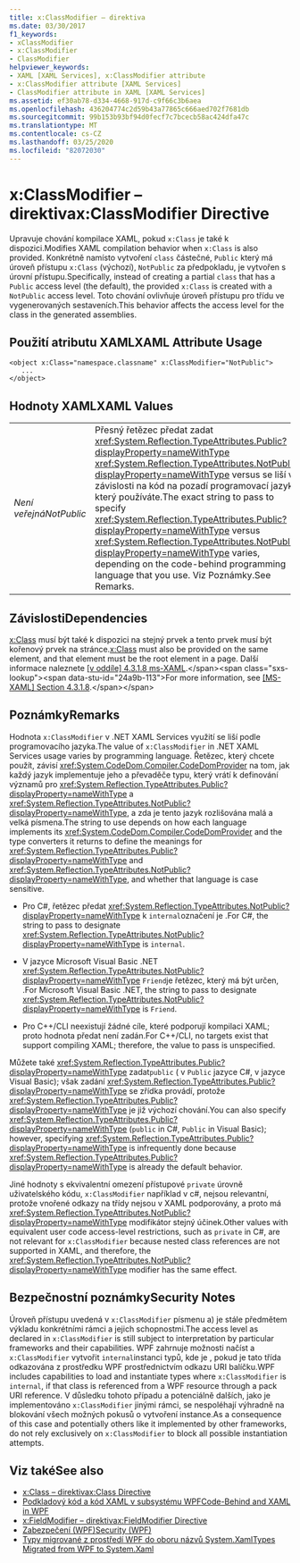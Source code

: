 ```yaml
---
title: x:ClassModifier – direktiva
ms.date: 03/30/2017
f1_keywords:
- xClassModifier
- x:ClassModifier
- ClassModifier
helpviewer_keywords:
- XAML [XAML Services], x:ClassModifier attribute
- x:ClassModifier attribute [XAML Services]
- ClassModifier attribute in XAML [XAML Services]
ms.assetid: ef30ab78-d334-4668-917d-c9f66c3b6aea
ms.openlocfilehash: 436204774c2d59b43a77865c666aed702f7681db
ms.sourcegitcommit: 99b153b93bf94d0fecf7c7bcecb58ac424dfa47c
ms.translationtype: MT
ms.contentlocale: cs-CZ
ms.lasthandoff: 03/25/2020
ms.locfileid: "82072030"
---
```

# <a name="xclassmodifier-directive"></a><span data-ttu-id="24a9b-102">x:ClassModifier – direktiva</span><span class="sxs-lookup"><span data-stu-id="24a9b-102">x:ClassModifier Directive</span></span>
<span data-ttu-id="24a9b-103">Upravuje chování kompilace XAML, pokud `x:Class` je také k dispozici.</span><span class="sxs-lookup"><span data-stu-id="24a9b-103">Modifies XAML compilation behavior when `x:Class` is also provided.</span></span> <span data-ttu-id="24a9b-104">Konkrétně namísto vytvoření `class` částečné, `Public` který má úroveň přístupu `x:Class` (výchozí), `NotPublic` za předpokladu, je vytvořen s úrovní přístupu.</span><span class="sxs-lookup"><span data-stu-id="24a9b-104">Specifically, instead of creating a partial `class` that has a `Public` access level (the default), the provided `x:Class` is created with a `NotPublic` access level.</span></span> <span data-ttu-id="24a9b-105">Toto chování ovlivňuje úroveň přístupu pro třídu ve vygenerovaných sestaveních.</span><span class="sxs-lookup"><span data-stu-id="24a9b-105">This behavior affects the access level for the class in the generated assemblies.</span></span>

## <a name="xaml-attribute-usage"></a><span data-ttu-id="24a9b-106">Použití atributu XAML</span><span class="sxs-lookup"><span data-stu-id="24a9b-106">XAML Attribute Usage</span></span>

```xaml
<object x:Class="namespace.classname" x:ClassModifier="NotPublic">
   ...
</object>
```

## <a name="xaml-values"></a><span data-ttu-id="24a9b-107">Hodnoty XAML</span><span class="sxs-lookup"><span data-stu-id="24a9b-107">XAML Values</span></span>

|||
|-|-|
|<span data-ttu-id="24a9b-108">*Není veřejná*</span><span class="sxs-lookup"><span data-stu-id="24a9b-108">*NotPublic*</span></span>|<span data-ttu-id="24a9b-109">Přesný řetězec předat zadat <xref:System.Reflection.TypeAttributes.Public?displayProperty=nameWithType> <xref:System.Reflection.TypeAttributes.NotPublic?displayProperty=nameWithType> versus se liší v závislosti na kód na pozadí programovací jazyk, který používáte.</span><span class="sxs-lookup"><span data-stu-id="24a9b-109">The exact string to pass to specify <xref:System.Reflection.TypeAttributes.Public?displayProperty=nameWithType> versus <xref:System.Reflection.TypeAttributes.NotPublic?displayProperty=nameWithType> varies, depending on the code-behind programming language that you use.</span></span> <span data-ttu-id="24a9b-110">Viz Poznámky.</span><span class="sxs-lookup"><span data-stu-id="24a9b-110">See Remarks.</span></span>|

## <a name="dependencies"></a><span data-ttu-id="24a9b-111">Závislosti</span><span class="sxs-lookup"><span data-stu-id="24a9b-111">Dependencies</span></span>

<span data-ttu-id="24a9b-112">[x:Class](xclass-directive.md) musí být také k dispozici na stejný prvek a tento prvek musí být kořenový prvek na stránce.</span><span class="sxs-lookup"><span data-stu-id="24a9b-112">[x:Class](xclass-directive.md) must also be provided on the same element, and that element must be the root element in a page.</span></span> <span data-ttu-id="24a9b-113">Další informace naleznete [ \[v oddíle\] 4.3.1.8 ms-XAML](https://docs.microsoft.com/previous-versions/msp-n-p/ff650760(v=pandp.10)).</span><span class="sxs-lookup"><span data-stu-id="24a9b-113">For more information, see [\[MS-XAML\] Section 4.3.1.8](https://docs.microsoft.com/previous-versions/msp-n-p/ff650760(v=pandp.10)).</span></span>

## <a name="remarks"></a><span data-ttu-id="24a9b-114">Poznámky</span><span class="sxs-lookup"><span data-stu-id="24a9b-114">Remarks</span></span>

<span data-ttu-id="24a9b-115">Hodnota `x:ClassModifier` v .NET XAML Services využití se liší podle programovacího jazyka.</span><span class="sxs-lookup"><span data-stu-id="24a9b-115">The value of `x:ClassModifier` in .NET XAML Services usage varies by programming language.</span></span> <span data-ttu-id="24a9b-116">Řetězec, který chcete použít, závisí <xref:System.CodeDom.Compiler.CodeDomProvider> na tom, jak každý jazyk implementuje jeho a převaděče typu, který vrátí k definování významů pro <xref:System.Reflection.TypeAttributes.Public?displayProperty=nameWithType> a <xref:System.Reflection.TypeAttributes.NotPublic?displayProperty=nameWithType>, a zda je tento jazyk rozlišována malá a velká písmena.</span><span class="sxs-lookup"><span data-stu-id="24a9b-116">The string to use depends on how each language implements its <xref:System.CodeDom.Compiler.CodeDomProvider> and the type converters it returns to define the meanings for <xref:System.Reflection.TypeAttributes.Public?displayProperty=nameWithType> and <xref:System.Reflection.TypeAttributes.NotPublic?displayProperty=nameWithType>, and whether that language is case sensitive.</span></span>

- <span data-ttu-id="24a9b-117">Pro C#, řetězec předat <xref:System.Reflection.TypeAttributes.NotPublic?displayProperty=nameWithType> k `internal`označení je .</span><span class="sxs-lookup"><span data-stu-id="24a9b-117">For C#, the string to pass to designate <xref:System.Reflection.TypeAttributes.NotPublic?displayProperty=nameWithType> is `internal`.</span></span>

- <span data-ttu-id="24a9b-118">V jazyce Microsoft Visual Basic .NET <xref:System.Reflection.TypeAttributes.NotPublic?displayProperty=nameWithType> `Friend`je řetězec, který má být určen, .</span><span class="sxs-lookup"><span data-stu-id="24a9b-118">For Microsoft Visual Basic .NET, the string to pass to designate <xref:System.Reflection.TypeAttributes.NotPublic?displayProperty=nameWithType> is `Friend`.</span></span>

- <span data-ttu-id="24a9b-119">Pro C++/CLI neexistují žádné cíle, které podporují kompilaci XAML; proto hodnota předat není zadán.</span><span class="sxs-lookup"><span data-stu-id="24a9b-119">For C++/CLI, no targets exist that support compiling XAML; therefore, the value to pass is unspecified.</span></span>

<span data-ttu-id="24a9b-120">Můžete také <xref:System.Reflection.TypeAttributes.Public?displayProperty=nameWithType> zadat`public` ( v `Public` jazyce C#, v jazyce Visual Basic); však zadání <xref:System.Reflection.TypeAttributes.Public?displayProperty=nameWithType> se zřídka provádí, protože <xref:System.Reflection.TypeAttributes.Public?displayProperty=nameWithType> je již výchozí chování.</span><span class="sxs-lookup"><span data-stu-id="24a9b-120">You can also specify <xref:System.Reflection.TypeAttributes.Public?displayProperty=nameWithType> (`public` in C#, `Public` in Visual Basic); however, specifying <xref:System.Reflection.TypeAttributes.Public?displayProperty=nameWithType> is infrequently done because <xref:System.Reflection.TypeAttributes.Public?displayProperty=nameWithType> is already the default behavior.</span></span>

<span data-ttu-id="24a9b-121">Jiné hodnoty s ekvivalentní omezení přístupové `private` úrovně uživatelského kódu, `x:ClassModifier` například v c#, nejsou relevantní, protože vnořené odkazy na třídy nejsou v XAML podporovány, a proto má <xref:System.Reflection.TypeAttributes.NotPublic?displayProperty=nameWithType> modifikátor stejný účinek.</span><span class="sxs-lookup"><span data-stu-id="24a9b-121">Other values with equivalent user code access-level restrictions, such as `private` in C#, are not relevant for `x:ClassModifier` because nested class references are not supported in XAML, and therefore, the <xref:System.Reflection.TypeAttributes.NotPublic?displayProperty=nameWithType> modifier has the same effect.</span></span>

## <a name="security-notes"></a><span data-ttu-id="24a9b-122">Bezpečnostní poznámky</span><span class="sxs-lookup"><span data-stu-id="24a9b-122">Security Notes</span></span>

<span data-ttu-id="24a9b-123">Úroveň přístupu uvedená v `x:ClassModifier` písmenu a) je stále předmětem výkladu konkrétními rámci a jejich schopnostmi.</span><span class="sxs-lookup"><span data-stu-id="24a9b-123">The access level as declared in `x:ClassModifier` is still subject to interpretation by particular frameworks and their capabilities.</span></span> <span data-ttu-id="24a9b-124">WPF zahrnuje možnosti načíst a `x:ClassModifier` vytvořit `internal`instanci typů, kde je , pokud je tato třída odkazována z prostředku WPF prostřednictvím odkazu URI balíčku.</span><span class="sxs-lookup"><span data-stu-id="24a9b-124">WPF includes capabilities to load and instantiate types where `x:ClassModifier` is `internal`, if that class is referenced from a WPF resource through a pack URI reference.</span></span> <span data-ttu-id="24a9b-125">V důsledku tohoto případu a potenciálně dalších, jako je implementováno `x:ClassModifier` jinými rámci, se nespoléhají výhradně na blokování všech možných pokusů o vytvoření instance.</span><span class="sxs-lookup"><span data-stu-id="24a9b-125">As a consequence of this case and potentially others like it implemented by other frameworks, do not rely exclusively on `x:ClassModifier` to block all possible instantiation attempts.</span></span>

## <a name="see-also"></a><span data-ttu-id="24a9b-126">Viz také</span><span class="sxs-lookup"><span data-stu-id="24a9b-126">See also</span></span>

- [<span data-ttu-id="24a9b-127">x:Class – direktiva</span><span class="sxs-lookup"><span data-stu-id="24a9b-127">x:Class Directive</span></span>](xclass-directive.md)
- [<span data-ttu-id="24a9b-128">Podkladový kód a kód XAML v subsystému WPF</span><span class="sxs-lookup"><span data-stu-id="24a9b-128">Code-Behind and XAML in WPF</span></span>](../../framework/wpf/advanced/code-behind-and-xaml-in-wpf.md)
- [<span data-ttu-id="24a9b-129">x:FieldModifier – direktiva</span><span class="sxs-lookup"><span data-stu-id="24a9b-129">x:FieldModifier Directive</span></span>](xfieldmodifier-directive.md)
- [<span data-ttu-id="24a9b-130">Zabezpečení (WPF)</span><span class="sxs-lookup"><span data-stu-id="24a9b-130">Security (WPF)</span></span>](../../framework/wpf/security-wpf.md)
- [<span data-ttu-id="24a9b-131">Typy migrované z prostředí WPF do oboru názvů System.Xaml</span><span class="sxs-lookup"><span data-stu-id="24a9b-131">Types Migrated from WPF to System.Xaml</span></span>](../../framework/wpf/advanced/types-migrated-from-wpf-to-system.md)
